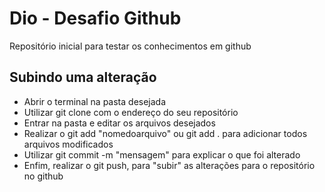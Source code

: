# Dio - Desafio Github
Repositório inicial para testar os conhecimentos em github

## Subindo uma alteração
- Abrir o terminal na pasta desejada
- Utilizar git clone com o endereço do seu repositório
- Entrar na pasta e editar os arquivos desejados
- Realizar o git add "nomedoarquivo" ou git add . para adicionar todos arquivos modificados
- Utilizar git commit -m "mensagem" para explicar o que foi alterado
- Enfim, realizar o git push, para "subir" as alterações para o repositório no github
